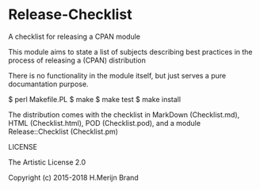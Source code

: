 # Release-Checklist

A checklist for releasing a CPAN module

This module aims to state a list of subjects describing best practices
in the process of releasing a (CPAN) distribution

There is no functionality in the module itself, but just serves a pure
documantation purpose.

 $ perl Makefile.PL
 $ make
 $ make test
 $ make install

The distribution comes with the checklist in MarkDown (Checklist.md),
HTML (Checklist.html), POD (Checklist.pod), and a module Release::Checklist
(Checklist.pm)

LICENSE

The Artistic License 2.0

Copyright (c) 2015-2018 H.Merijn Brand
